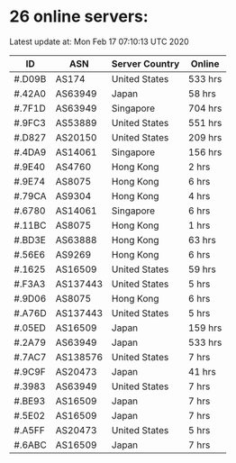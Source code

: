 # 26 online servers:

Latest update at: Mon Feb 17 07:10:13 UTC 2020

| ID | ASN | Server Country | Online |
| -- | --- | -------------- | ------ |
| #.D09B | AS174 | United States | 533 hrs |
| #.42A0 | AS63949 | Japan | 58 hrs |
| #.7F1D | AS63949 | Singapore | 704 hrs |
| #.9FC3 | AS53889 | United States | 551 hrs |
| #.D827 | AS20150 | United States | 209 hrs |
| #.4DA9 | AS14061 | Singapore | 156 hrs |
| #.9E40 | AS4760 | Hong Kong | 2 hrs |
| #.9E74 | AS8075 | Hong Kong | 6 hrs |
| #.79CA | AS9304 | Hong Kong | 4 hrs |
| #.6780 | AS14061 | Singapore | 6 hrs |
| #.11BC | AS8075 | Hong Kong | 1 hrs |
| #.BD3E | AS63888 | Hong Kong | 63 hrs |
| #.56E6 | AS9269 | Hong Kong | 6 hrs |
| #.1625 | AS16509 | United States | 59 hrs |
| #.F3A3 | AS137443 | United States | 5 hrs |
| #.9D06 | AS8075 | Hong Kong | 6 hrs |
| #.A76D | AS137443 | United States | 5 hrs |
| #.05ED | AS16509 | Japan | 159 hrs |
| #.2A79 | AS63949 | Japan | 533 hrs |
| #.7AC7 | AS138576 | United States | 7 hrs |
| #.9C9F | AS20473 | Japan | 41 hrs |
| #.3983 | AS63949 | United States | 7 hrs |
| #.BE93 | AS16509 | Japan | 7 hrs |
| #.5E02 | AS16509 | Japan | 7 hrs |
| #.A5FF | AS20473 | United States | 5 hrs |
| #.6ABC | AS16509 | Japan | 7 hrs |

